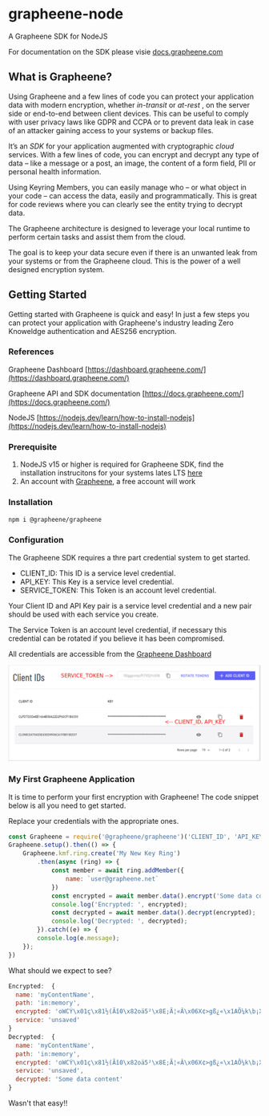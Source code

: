 # grapheene-node

A Grapheene SDK for NodeJS

For documentation on the SDK please visie [docs.grapheene.com](https://docs.grapheene.com)

## What is Grapheene?

Using Grapheene and a few lines of code you can protect your application data with modern encryption, whether *in-transit* or  *at-rest* , on the server side or end-to-end between client devices.
This can be useful to comply with user privacy laws like GDPR and CCPA or to prevent data leak in case of an attacker gaining access to your systems or backup files.

It’s an *SDK* for your application augmented with cryptographic *cloud* services. With a few lines of code, you can encrypt and decrypt any type of data – like a message or a post, an image, the content of a form field, PII or personal health information.

Using Keyring Members, you can easily manage who – or what object in your code – can access the data, easily and programmatically. This is great for code reviews where you can clearly see the entity trying to decrypt data.

The Grapheene architecture is designed to leverage your local runtime to perform certain tasks and assist them from the cloud.

The goal is to keep your data secure even if there is an unwanted leak from your systems or from the Grapheene cloud. This is the power of a well designed encryption system.

## Getting Started

Getting started with Grapheene is quick and easy! In just a few steps you can protect your application with Grapheene's industry leading Zero Knoweldge authentication  and AES256 encryption.

### References

Grapheene Dashboard [https://dashboard.grapheene.com/](https://dashboard.grapheene.com/)

Grapheene API and SDK documentation [https://docs.grapheene.com/](https://docs.grapheene.com/)

NodeJS [https://nodejs.dev/learn/how-to-install-nodejs](https://nodejs.dev/learn/how-to-install-nodejs)

### Prerequisite

1. NodeJS v15 or higher is required for Grapheene SDK, find the installation instrucitons for your systems lates LTS [here](https://nodejs.dev/learn/how-to-install-nodejs)
2. An account with [Grapheene](https://dashboard.grapheene.com/login), a free account will work

### Installation

```
npm i @grapheene/grapheene
```

### Configuration

The Grapheene SDK requires a thre part credential system to get started.

* CLIENT_ID: This ID is a service level credential.
* API_KEY: This Key is a service level credential.
* SERVICE_TOKEN: This Token is an account level credential.

Your Client ID and API Key pair is a service level credential and a new pair should be used with each service you create.

The Service Token is an account level credential, if necessary this credential can be rotated if you believe it has been compromised.

All credentials are accessible from the [Grapheene Dashboard](https://dashboard.grapheene.com)

![Dashboard Example](assets/cred_example.png)

### My First Grapheene Application

It is time to perform your first encryption with Grapheene! The code snippet below is all you need to get started.

Replace your credentials with the appropriate ones.

```javascript
const Grapheene = require('@grapheene/grapheene')('CLIENT_ID', 'API_KEY', 'SERVICE_TOKEN');
Grapheene.setup().then(() => {
    Grapheene.kmf.ring.create('My New Key Ring')
        .then(async (ring) => {
            const member = await ring.addMember({
                name: `user@grapheene.net`
            })
            const encrypted = await member.data().encrypt('Some data content', 'myContentName');
            console.log('Encrypted: ', encrypted);
            const decrypted = await member.data().decrypt(encrypted);
            console.log('Decrypted: ', decrypted);
        }).catch((e) => {
        console.log(e.message);
    });
})
```

What should we expect to see?

```javascript
Encrypted:  {
  name: 'myContentName',
  path: 'in:memory',
  encrypted: 'oWCÝ\x01ç\x81½(Ãî0\x82oä5²\x8E;Ã¦«Â\x06X¢>gß¿«\x1AÕ¼k\b¡X£X\x03È\x7FhÃ,Á#8oÍtP\x07e\x83,»\x05´f\x055w]',
  service: 'unsaved'
}
Decrypted:  {
  name: 'myContentName',
  path: 'in:memory',
  encrypted: 'oWCÝ\x01ç\x81½(Ãî0\x82oä5²\x8E;Ã¦«Â\x06X¢>gß¿«\x1AÕ¼k\b¡X£X\x03È\x7FhÃ,Á#8oÍtP\x07e\x83,»\x05´f\x055w]',
  service: 'unsaved',
  decrypted: 'Some data content'
}

```

Wasn't that easy!!
